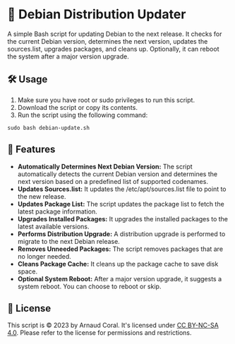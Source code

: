 # 🚀 Debian Distribution Updater

A simple Bash script for updating Debian to the next release. It checks for the current Debian version, determines the next version, updates the sources.list, upgrades packages, and cleans up. Optionally, it can reboot the system after a major version upgrade.

## 🛠️ Usage

1. Make sure you have root or sudo privileges to run this script.
2. Download the script or copy its contents.
3. Run the script using the following command:
```shell
sudo bash debian-update.sh
```
## 🔎 Features

- **Automatically Determines Next Debian Version:** The script automatically detects the current Debian version and determines the next version based on a predefined list of supported codenames.
- **Updates Sources.list:** It updates the /etc/apt/sources.list file to point to the new release.
- **Updates Package List:** The script updates the package list to fetch the latest package information.
- **Upgrades Installed Packages:** It upgrades the installed packages to the latest available versions.
- **Performs Distribution Upgrade:** A distribution upgrade is performed to migrate to the next Debian release.
- **Removes Unneeded Packages:** The script removes packages that are no longer needed.
- **Cleans Package Cache:** It cleans up the package cache to save disk space.
- **Optional System Reboot:** After a major version upgrade, it suggests a system reboot. You can choose to reboot or skip.

## 📜 License

This script is © 2023 by Arnaud Coral. It's licensed under [CC BY-NC-SA 4.0](https://creativecommons.org/licenses/by-nc-sa/4.0/). Please refer to the license for permissions and restrictions.
